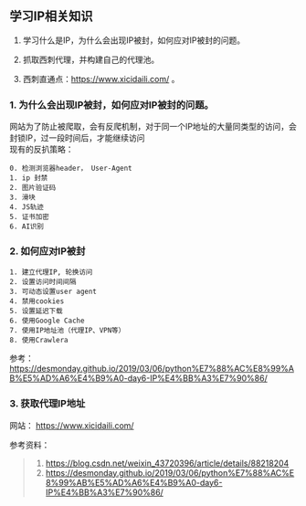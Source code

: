 ## 学习IP相关知识
1.  学习什么是IP，为什么会出现IP被封，如何应对IP被封的问题。

2.  抓取西刺代理，并构建自己的代理池。

3.  西刺直通点：https://www.xicidaili.com/ 。


### 1. 为什么会出现IP被封，如何应对IP被封的问题。
网站为了防止被爬取，会有反爬机制，对于同一个IP地址的大量同类型的访问，会封锁IP，过一段时间后，才能继续访问    
现有的反扒策略：
```
0. 检测浏览器header， User-Agent
1. ip 封禁
2. 图片验证码
3. 滑块
4. JS轨迹
5. 证书加密
6. AI识别
```

### 2. 如何应对IP被封

```
1. 建立代理IP, 轮换访问
2. 设置访问时间间隔
3. 可动态设置user agent
4. 禁用cookies
5. 设置延迟下载
6. 使用Google Cache
7. 使用IP地址池（代理IP、VPN等）
8. 使用Crawlera
```
参考： https://desmonday.github.io/2019/03/06/python%E7%88%AC%E8%99%AB%E5%AD%A6%E4%B9%A0-day6-IP%E4%BB%A3%E7%90%86/


### 3. 获取代理IP地址
网站： https://www.xicidaili.com/






参考资料：
>1. https://blog.csdn.net/weixin_43720396/article/details/88218204
>2. https://desmonday.github.io/2019/03/06/python%E7%88%AC%E8%99%AB%E5%AD%A6%E4%B9%A0-day6-IP%E4%BB%A3%E7%90%86/